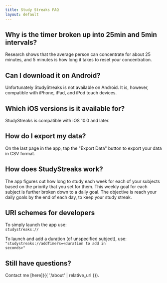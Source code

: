 ```yaml
---
title: Study Streaks FAQ
layout: default
---
```

## Why is the timer broken up into 25min and 5min intervals?
Research shows that the average person can concentrate for about 25 minutes, and 5 minutes is how long it takes to reset your concentration.

## Can I download it on Android?
Unfortunately StudyStreaks is not available on Android. It is, however, compatible with iPhone, iPad, and iPod touch devices.

## Which iOS versions is it available for?
StudyStreaks is compatible with iOS 10.0 and later.

## How do I export my data?
On the last page in the app, tap the "Export Data" button to export your data in CSV format.

## How does StudyStreaks work?
The app figures out how long to study each week for each of your subjects based on the priority that you set for them. This weekly goal for each subject is further broken down to a daily goal. The objective is reach your daily goals by the end of each day, to keep your study streak.

## URI schemes for developers
To simply launch the app use:\
<code>studystreaks://</code>

To launch and add a duration (of unspecified subject), use:\
<code>"studystreaks://addTime?s=&lt;duration to add in seconds&gt;"</code>

## Still have questions?
Contact me [here]({{ '/about' | relative_url }}).

